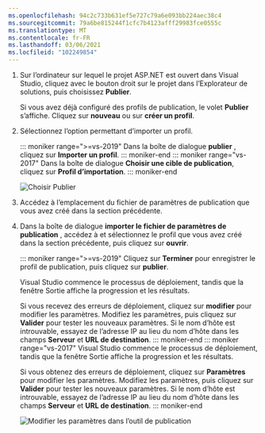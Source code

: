 ```yaml
---
ms.openlocfilehash: 94c2c733b631ef5e727c79a6e093bb224aec38c4
ms.sourcegitcommit: 79a6be815244f1cfc7b4123afff29983fce0555c
ms.translationtype: MT
ms.contentlocale: fr-FR
ms.lasthandoff: 03/06/2021
ms.locfileid: "102249854"
---
```


1. Sur l’ordinateur sur lequel le projet ASP.NET est ouvert dans Visual Studio, cliquez avec le bouton droit sur le projet dans l’Explorateur de solutions, puis choisissez **Publier**.

   Si vous avez déjà configuré des profils de publication, le volet **Publier** s’affiche. Cliquez sur **nouveau** ou sur **créer un profil**.

1. Sélectionnez l’option permettant d’importer un profil.

   ::: moniker range=">=vs-2019"
   Dans la boîte de dialogue **publier** , cliquez sur **Importer un profil**.
   ::: moniker-end
   ::: moniker range="vs-2017"
   Dans la boîte de dialogue **Choisir une cible de publication**, cliquez sur **Profil d’importation**.
   ::: moniker-end

   ![Choisir Publier](../../deployment/media/tutorial-publish-tool-import-profile.png)

1. Accédez à l’emplacement du fichier de paramètres de publication que vous avez créé dans la section précédente.

1. Dans la boîte de dialogue **importer le fichier de paramètres de publication** , accédez à et sélectionnez le profil que vous avez créé dans la section précédente, puis cliquez sur **ouvrir**.

   ::: moniker range=">=vs-2019"
   Cliquez sur **Terminer** pour enregistrer le profil de publication, puis cliquez sur **publier**.

   Visual Studio commence le processus de déploiement, tandis que la fenêtre Sortie affiche la progression et les résultats.

   Si vous recevez des erreurs de déploiement, cliquez sur **modifier** pour modifier les paramètres. Modifiez les paramètres, puis cliquez sur **Valider** pour tester les nouveaux paramètres. Si le nom d’hôte est introuvable, essayez de l’adresse IP au lieu du nom d’hôte dans les champs **Serveur** et **URL de destination**.
   ::: moniker-end
   ::: moniker range="vs-2017"
   Visual Studio commence le processus de déploiement, tandis que la fenêtre Sortie affiche la progression et les résultats.

   Si vous obtenez des erreurs de déploiement, cliquez sur **Paramètres** pour modifier les paramètres. Modifiez les paramètres, puis cliquez sur **Valider** pour tester les nouveaux paramètres. Si le nom d’hôte est introuvable, essayez de l’adresse IP au lieu du nom d’hôte dans les champs **Serveur** et **URL de destination**.
   ::: moniker-end

   ![Modifier les paramètres dans l’outil de publication](../../deployment/media/tutorial-configure-publish-settings-in-tool.png)
